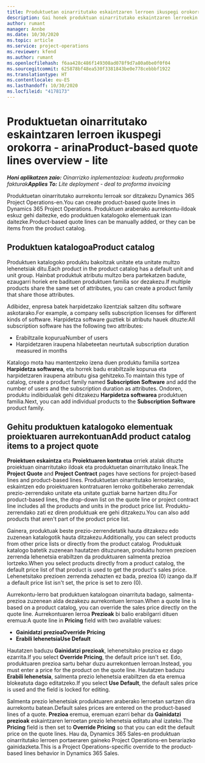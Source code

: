 ```yaml
---
title: Produktuetan oinarritutako eskaintzaren lerroen ikuspegi orokorra - arina
description: Gai honek produktuan oinarritutako eskaintzaren lerroekin lan egiteari buruzko informazioa eskaintzen du.
author: rumant
manager: Annbe
ms.date: 10/30/2020
ms.topic: article
ms.service: project-operations
ms.reviewer: kfend
ms.author: rumant
ms.openlocfilehash: f6aa428c486f149308ad078f9d7a80a0be0f0f04
ms.sourcegitcommit: 625878bf48ea530f3381843be0e778cebbbf1922
ms.translationtype: HT
ms.contentlocale: eu-ES
ms.lasthandoff: 10/30/2020
ms.locfileid: "4178173"
---
```

# <a name="product-based-quote-lines-overview---lite"></a><span data-ttu-id="db89f-103">Produktuetan oinarritutako eskaintzaren lerroen ikuspegi orokorra - arina</span><span class="sxs-lookup"><span data-stu-id="db89f-103">Product-based quote lines overview - lite</span></span>

<span data-ttu-id="db89f-104">_**Honi aplikatzen zaio:** Oinarrizko inplementazioa: kudeatu proformako fakturak_</span><span class="sxs-lookup"><span data-stu-id="db89f-104">_**Applies To:** Lite deployment - deal to proforma invoicing_</span></span>

<span data-ttu-id="db89f-105">Produktuetan oinarritutako aurrekontu lerroak sor ditzakezu Dynamics 365 Project Operations-en.</span><span class="sxs-lookup"><span data-stu-id="db89f-105">You can create product-based quote lines in Dynamics 365 Project Operations.</span></span> <span data-ttu-id="db89f-106">Produktuen araberako aurrekontu-ildoak eskuz gehi daitezke, edo produktuen katalogoko elementuak izan daitezke.</span><span class="sxs-lookup"><span data-stu-id="db89f-106">Product-based quote lines can be manually added, or they can be items from the product catalog.</span></span>

## <a name="product-catalog"></a><span data-ttu-id="db89f-107">Produktuen katalogoa</span><span class="sxs-lookup"><span data-stu-id="db89f-107">Product catalog</span></span>

<span data-ttu-id="db89f-108">Produktuen katalogoko produktu bakoitzak unitate eta unitate multzo lehenetsiak ditu.</span><span class="sxs-lookup"><span data-stu-id="db89f-108">Each product in the product catalog has a default unit and unit group.</span></span> <span data-ttu-id="db89f-109">Hainbat produktuk atributu multzo bera partekatzen badute, ezaugarri horiek ere badituen produktuen familia sor dezakezu.</span><span class="sxs-lookup"><span data-stu-id="db89f-109">If multiple products share the same set of attributes, you can create a product family that share those attributes.</span></span> 

<span data-ttu-id="db89f-110">Adibidez, enpresa batek harpidetzako lizentziak saltzen ditu software askotarako.</span><span class="sxs-lookup"><span data-stu-id="db89f-110">For example, a company sells subscription licenses for different kinds of software.</span></span> <span data-ttu-id="db89f-111">Harpidetza software guztiek bi atributu hauek dituzte:</span><span class="sxs-lookup"><span data-stu-id="db89f-111">All subscription software has the following two attributes:</span></span>

- <span data-ttu-id="db89f-112">Erabiltzaile kopurua</span><span class="sxs-lookup"><span data-stu-id="db89f-112">Number of users</span></span>
- <span data-ttu-id="db89f-113">Harpidetzaren iraupena hilabeteetan neurtuta</span><span class="sxs-lookup"><span data-stu-id="db89f-113">A subscription duration measured in months</span></span>

<span data-ttu-id="db89f-114">Katalogo mota hau mantentzeko izena duen produktu familia sortzea **Harpidetza softwarea**, eta horrek badu erabiltzaile kopurua eta harpidetzaren iraupena atributu gisa gehitzeko.</span><span class="sxs-lookup"><span data-stu-id="db89f-114">To maintain this type of catalog, create a product family named **Subscription Software** and add the number of users and the subscription duration as attributes.</span></span> <span data-ttu-id="db89f-115">Ondoren, produktu indibidualak gehi ditzakezu **Harpidetza softwarea** produktuen familia.</span><span class="sxs-lookup"><span data-stu-id="db89f-115">Next, you can add individual products to the **Subscription Software** product family.</span></span>

## <a name="add-product-catalog-items-to-a-project-quote"></a><span data-ttu-id="db89f-116">Gehitu produktuen katalogoko elementuak proiektuaren aurrekontuan</span><span class="sxs-lookup"><span data-stu-id="db89f-116">Add product catalog items to a project quote</span></span>

<span data-ttu-id="db89f-117">**Proiektuen eskaintza** eta **Proiektuaren kontratua** orriek atalak dituzte proiektuan oinarritutako ildoak eta produktuetan oinarritutako lineak.</span><span class="sxs-lookup"><span data-stu-id="db89f-117">The **Project Quote** and **Project Contract** pages have sections for project-based lines and product-based lines.</span></span> <span data-ttu-id="db89f-118">Produktuetan oinarritutako lerroetarako, eskaintzen edo proiektuaren kontratuaren lerroko goitibeherako zerrendak prezio-zerrendako unitate eta unitate guztiak barne hartzen ditu.</span><span class="sxs-lookup"><span data-stu-id="db89f-118">For product-based lines, the drop-down list on the quote line or project contract line includes all the products and units in the product price list.</span></span> <span data-ttu-id="db89f-119">Produktu-zerrendako zati ez diren produktuak ere gehi ditzakezu.</span><span class="sxs-lookup"><span data-stu-id="db89f-119">You can also add products that aren't part of the product price list.</span></span>

<span data-ttu-id="db89f-120">Gainera, produktuak beste prezio-zerrendetatik hauta ditzakezu edo zuzenean katalogotik hauta ditzakezu.</span><span class="sxs-lookup"><span data-stu-id="db89f-120">Additionally, you can select products from other price lists or directly from the product catalog.</span></span> <span data-ttu-id="db89f-121">Produktuak katalogo batetik zuzenean hautatzen dituzunean, produktu horren prezioen zerrenda lehenetsia erabiltzen da produktuaren salmenta prezioa lortzeko.</span><span class="sxs-lookup"><span data-stu-id="db89f-121">When you select products directly from a product catalog, the default price list of that product is used to get the product's sales price.</span></span> <span data-ttu-id="db89f-122">Lehenetsitako prezioen zerrenda zehazten ez bada, prezioa (0) izango da.</span><span class="sxs-lookup"><span data-stu-id="db89f-122">If a default price list isn't set, the price is set to zero (0).</span></span>

<span data-ttu-id="db89f-123">Aurrekontu-lerro bat produktuen katalogoan oinarrituta badago, salmenta-prezioa zuzenean alda dezakezu aurrekontuen lerroan.</span><span class="sxs-lookup"><span data-stu-id="db89f-123">When a quote line is based on a product catalog, you can override the sales price directly on the quote line.</span></span> <span data-ttu-id="db89f-124">Aurrekontuaren lerroa **Prezioak** bi balio erabilgarri dituen eremua:</span><span class="sxs-lookup"><span data-stu-id="db89f-124">A quote line in **Pricing** field with two available values:</span></span>

- <span data-ttu-id="db89f-125">**Gainidatzi prezioa**</span><span class="sxs-lookup"><span data-stu-id="db89f-125">**Override Pricing**</span></span>
- <span data-ttu-id="db89f-126">**Erabili lehenetsia**</span><span class="sxs-lookup"><span data-stu-id="db89f-126">**Use Default**</span></span>

<span data-ttu-id="db89f-127">Hautatzen baduzu **Gainidatzi prezioak**, lehenetsitako prezioa ez dago ezarrita.</span><span class="sxs-lookup"><span data-stu-id="db89f-127">If you select **Override Pricing**, the default price isn't set.</span></span> <span data-ttu-id="db89f-128">Edo, produktuaren prezioa sartu behar duzu aurrekontuen lerroan.</span><span class="sxs-lookup"><span data-stu-id="db89f-128">Instead, you must enter a price for the product on the quote line.</span></span> <span data-ttu-id="db89f-129">Hautatzen baduzu **Erabili lehenetsia**, salmenta prezio lehenetsia erabiltzen da eta eremua blokeatuta dago editatzeko.</span><span class="sxs-lookup"><span data-stu-id="db89f-129">If you select **Use Default**, the default sales price is used and the field is locked for editing.</span></span>

<span data-ttu-id="db89f-130">Salmenta prezio lehenetsiak produktuaren araberako lerroetan sartzen dira aurrekontu batean.</span><span class="sxs-lookup"><span data-stu-id="db89f-130">Default sales prices are entered on the product-based lines of a quote.</span></span> <span data-ttu-id="db89f-131">**Prezioa** eremua, eremuan ezarri behar da **Gainidatzi prezioak** eskaintzaren lerroetan prezio lehenetsia editatu ahal izateko.</span><span class="sxs-lookup"><span data-stu-id="db89f-131">The **Pricing** field is then set to **Override Pricing** so that you can edit the default price on the quote lines.</span></span> <span data-ttu-id="db89f-132">Hau da, Dynamics 365 Sales-en produktuan oinarritutako lerroen portaeraren gaineko Project Operations-en berariazko gainidazketa.</span><span class="sxs-lookup"><span data-stu-id="db89f-132">This is a Project Operations-specific override to the product-based lines behavior in Dynamics 365 Sales.</span></span>
